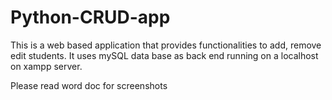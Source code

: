 # Python-CRUD-app

This is a web based application that provides functionalities to add, remove edit students.
It uses mySQL data base as back end running on a localhost on xampp server.

Please read word doc for screenshots
